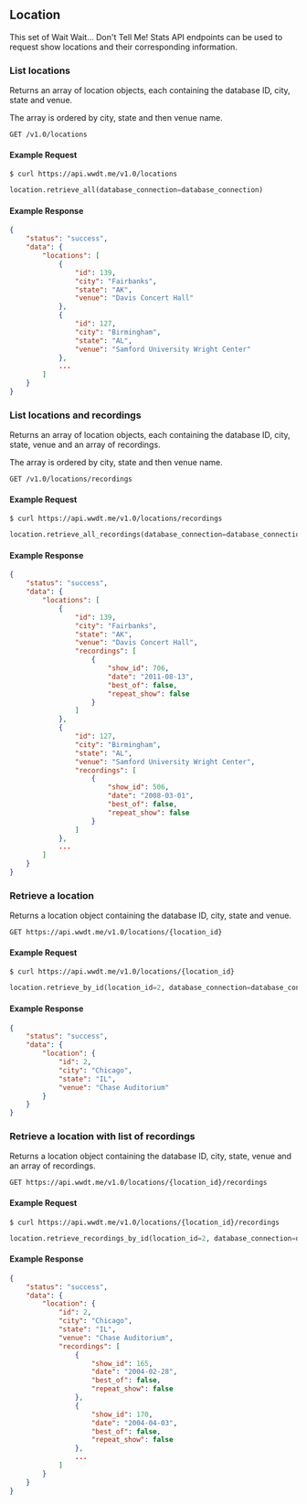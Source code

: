 ## Location

This set of Wait Wait... Don't Tell Me! Stats API endpoints can be used to request show locations and their corresponding information.

### List locations

Returns an array of location objects, each containing the database ID, city,
state and venue.

The array is ordered by city, state and then venue name.

```endpoint
GET /v1.0/locations
```

#### Example Request

```curl
$ curl https://api.wwdt.me/v1.0/locations
```

```python
location.retrieve_all(database_connection=database_connection)
```

#### Example Response

```json
{
    "status": "success",
    "data": {
        "locations": [
            {
                "id": 139,
                "city": "Fairbanks",
                "state": "AK",
                "venue": "Davis Concert Hall"
            },
            {
                "id": 127,
                "city": "Birmingham",
                "state": "AL",
                "venue": "Samford University Wright Center"
            },
            ...
        ]
    }
}
```

### List locations and recordings

Returns an array of location objects, each containing the database ID, city,
state, venue and an array of recordings.

The array is ordered by city, state and then venue name.

```endpoint
GET /v1.0/locations/recordings
```

#### Example Request

```curl
$ curl https://api.wwdt.me/v1.0/locations/recordings
```

```python
location.retrieve_all_recordings(database_connection=database_connection)
```

#### Example Response

```json
{
    "status": "success",
    "data": {
        "locations": [
            {
                "id": 139,
                "city": "Fairbanks",
                "state": "AK",
                "venue": "Davis Concert Hall",
                "recordings": [
                    {
                        "show_id": 706,
                        "date": "2011-08-13",
                        "best_of": false,
                        "repeat_show": false
                    }
                ]
            },
            {
                "id": 127,
                "city": "Birmingham",
                "state": "AL",
                "venue": "Samford University Wright Center",
                "recordings": [
                    {
                        "show_id": 506,
                        "date": "2008-03-01",
                        "best_of": false,
                        "repeat_show": false
                    }
                ]
            },
            ...
        ]
    }
}
```

### Retrieve a location

Returns a location object containing the database ID, city, state and venue.

```endpoint
GET https://api.wwdt.me/v1.0/locations/{location_id}
```

#### Example Request

```curl
$ curl https://api.wwdt.me/v1.0/locations/{location_id}
```

```python
location.retrieve_by_id(location_id=2, database_connection=database_connection)
```

#### Example Response

```json
{
    "status": "success",
    "data": {
        "location": {
            "id": 2,
            "city": "Chicago",
            "state": "IL",
            "venue": "Chase Auditorium"
        }
    }
}
```

### Retrieve a location with list of recordings

Returns a location object containing the database ID, city, state, venue and
an array of recordings.

```endpoint
GET https://api.wwdt.me/v1.0/locations/{location_id}/recordings
```

#### Example Request

```curl
$ curl https://api.wwdt.me/v1.0/locations/{location_id}/recordings
```

```python
location.retrieve_recordings_by_id(location_id=2, database_connection=database_connection)
```

#### Example Response

```json
{
    "status": "success",
    "data": {
        "location": {
            "id": 2,
            "city": "Chicago",
            "state": "IL",
            "venue": "Chase Auditorium",
            "recordings": [
                {
                    "show_id": 165,
                    "date": "2004-02-28",
                    "best_of": false,
                    "repeat_show": false
                },
                {
                    "show_id": 170,
                    "date": "2004-04-03",
                    "best_of": false,
                    "repeat_show": false
                },
                ...
            ]
        }
    }
}
```
